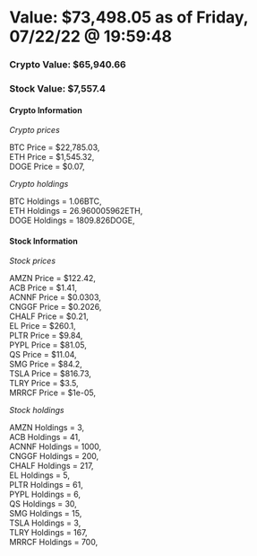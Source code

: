 # Value: $73,498.05 as of Friday, 07/22/22 @ 19:59:48 

### Crypto Value: $65,940.66

### Stock Value: $7,557.4

#### Crypto Information 
*Crypto prices* 

BTC Price = $22,785.03,  
ETH Price = $1,545.32,  
DOGE Price = $0.07,  


*Crypto holdings* 

BTC Holdings = 1.06BTC,  
ETH Holdings = 26.960005962ETH,  
DOGE Holdings = 1809.826DOGE,  


#### Stock Information 

*Stock prices* 

AMZN Price = $122.42,  
ACB Price = $1.41,  
ACNNF Price = $0.0303,  
CNGGF Price = $0.2026,  
CHALF Price = $0.21,  
EL Price = $260.1,  
PLTR Price = $9.84,  
PYPL Price = $81.05,  
QS Price = $11.04,  
SMG Price = $84.2,  
TSLA Price = $816.73,  
TLRY Price = $3.5,  
MRRCF Price = $1e-05,  


*Stock holdings* 

AMZN Holdings = 3,  
ACB Holdings = 41,  
ACNNF Holdings = 1000,  
CNGGF Holdings = 200,  
CHALF Holdings = 217,  
EL Holdings = 5,  
PLTR Holdings = 61,  
PYPL Holdings = 6,  
QS Holdings = 30,  
SMG Holdings = 15,  
TSLA Holdings = 3,  
TLRY Holdings = 167,  
MRRCF Holdings = 700,  


